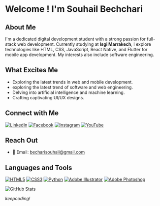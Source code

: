 # Welcome ! I'm Souhail Bechchari

## About Me
I'm a dedicated digital development student with a strong passion for full-stack web development. Currently studying at **Isgi Marrakech**, I explore technologies like HTML, CSS, JavaScript, React Native, and Flutter for mobile app development. My interests also include software engineering.

## What Excites Me
- Exploring the latest trends in web and mobile development.
- exploring the latest trend of software and web engineering.
- Delving into artificial intelligence and machine learning.
- Crafting captivating UI/UX designs.

## Connect with Me
[![LinkedIn](https://img.shields.io/badge/🌐%20LinkedIn-Souha%C3%AFl%20Bechchari-blue?style=for-the-badge&logo=linkedin)](https://www.linkedin.com/in/souha%C3%AFl-bechchari-284b91293/)
[![Facebook](https://img.shields.io/badge/📘%20Facebook-Sou%20Heyl-blue?style=for-the-badge&logo=facebook)](https://fb.com/souheyl)
[![Instagram](https://img.shields.io/badge/📸%20Instagram-itsss_souhail-blue?style=for-the-badge&logo=instagram)](https://instagram.com/itsss_souhail)
[![YouTube](https://img.shields.io/badge/🎥%20YouTube-Souhail%20Bechchari-red?style=for-the-badge&logo=youtube)](https://www.youtube.com/c/souhailbechchari)

## Reach Out
- 📧 Email: [becharisouhail@gmail.com](mailto:becharisouhail@gmail.com)



## Languages and Tools
[![HTML5](https://img.shields.io/badge/🌐%20HTML5-E34F26?style=for-the-badge&logo=html5&logoColor=white)](https://developer.mozilla.org/en-US/docs/Web/Guide/HTML/HTML5)
[![CSS3](https://img.shields.io/badge/🎨%20CSS3-1572B6?style=for-the-badge&logo=css3&logoColor=white)](https://developer.mozilla.org/en-US/docs/Web/CSS)
[![Python](https://img.shields.io/badge/🐍%20Python-3776AB?style=for-the-badge&logo=python&logoColor=white)](https://www.python.org/)
[![Adobe Illustrator](https://img.shields.io/badge/✒️%20Illustrator-FF9A00?style=for-the-badge&logo=adobe-illustrator&logoColor=white)](https://www.adobe.com/products/illustrator.html)
[![Adobe Photoshop](https://img.shields.io/badge/📷%20Photoshop-31A8FF?style=for-the-badge&logo=adobe-photoshop&logoColor=white)](https://www.adobe.com/products/photoshop.html)


![GitHub Stats](https://github-readme-stats.vercel.app/api?username=SouhailBechchari&show_icons=true&hide=issues&theme=radical)

 *keepcoding!*

